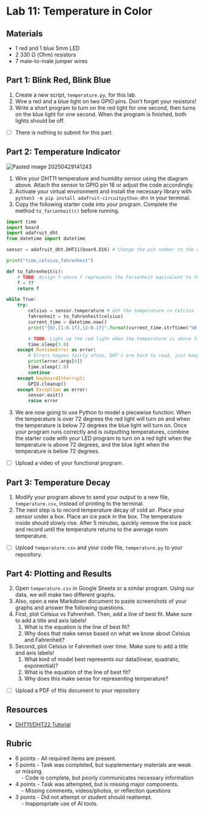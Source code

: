 
# Lab 11: Temperature in Color
## Materials

- 1 red and 1 blue 5mm LED
- 2 330 Ω (Ohm) resistors
- 7 male-to-male jumper wires

## Part 1: Blink Red, Blink Blue 

1. Create a new script, `temperature.py`, for this lab.
2. Wire a red and a blue light on two GPIO pins. Don't forget your resistors!
3. Write a short program to turn on the red light for one second, then turns on the blue light for one second. When the program is finished, both lights should be off.

- [ ] There is nothing to submit for this part.
## Part 2: Temperature Indicator
![Pasted image 20250429141243](https://github.com/user-attachments/assets/b2b90692-78a1-40ab-8965-13b179dc96a9)

1. Wire your DHT11 temperature and humidity sensor using the diagram above. Attach the sensor to GPIO pin 16 or adjust the code accordingly.
2. Activate your virtual environment and install the necessary library with `python3 -m pip install adafruit-circuitpython-dht` in your terminal. 
3. Copy the following starter code into your program. Complete the method `to_farienheit(c)` before running. 
```python
import time
import board
import adafruit_dht
from datetime import datetime

sensor = adafruit_dht.DHT11(board.D16) # Change the pin number to the data pin of your DHT11 

print("time,celsius,fahrenheit")

def to_fahrenheit(c):
    # TODO: Assign f where f represents the Farienheit equivalent to the input Celcius c
    f = ??
    return f 

while True:
    try:
        celsius = sensor.temperature # Get the temperature in Celcius from the sensor
        fahrenheit = to_fahrenheit(celsius)
        current_time = datetime.now()
        print("{0},{1:0.1f},{2:0.1f}".format(current_time.strftime("%H:%M:%S"), celsius, fahrenheit))

		# TODO: Light up the red light when the temperature is above 72, and blue when it is below 72.
		time.sleep(3.0)
    except RuntimeError as error:
        # Errors happen fairly often, DHT's are hard to read, just keep going
        print(error.args[0])
        time.sleep(2.0)
        continue
    except KeyboardInterrupt:
        GPIO.cleanup()
    except Exception as error:
        sensor.exit()
        raise error    
``` 
3. We are now going to use Python to model a piecewise function. When the temperature is over 72 degrees the red light will turn on and when the temperature is below 72 degrees the blue light will turn on. Once your program runs correctly and is outputting temperatures, combine the starter code with your LED program to turn on a red light when the temperature is above 72 degrees, and the blue light when the temperature is below 72 degrees.  

- [ ] Upload a video of your functional program.

## Part 3: Temperature Decay

1. Modify your program above to send your  output to a new file, `temperature.csv`, instead of printing to the terminal.
2. The next step is to record temperature decay of cold air. Place your sensor under a box. Place an ice pack in the box. The temperature inside should slowly rise. After 5 minutes, quickly remove the ice pack and record until the temperature returns to the average room temperature.

- [ ]  Upload `temperature.csv` and your code file, `temperature.py` to your repository.
## Part 4: Plotting and Results

2. Open `temperature.csv` in Google Sheets or a similar program. Using our data, we will make two different graphs.
3. Also, open a new Markdown document to paste screenshots of your graphs and answer the following questions.
4. First, plot Celsius vs Fahrenheit. Then, add a line of best fit. Make sure to add a title and axis labels!
	1. What is the equation is the line of best fit?
	2. Why does that make sense based on what we know about Celsius and Fahrenheit? 
5. Second, plot Celsius or Fahrenheit over time. Make sure to add a title and axis labels!
	1. What kind of model best represents our data(linear, quadratic, exponential)? 
	2. What is the equation of the line of best fit?
	3. Why does this make sense for representing temperature? 

- [ ] Upload a PDF of this document to your repository
## Resources

- [DHT11/DHT22 Tutorial](https://randomnerdtutorials.com/raspberry-pi-dht11-dht22-python/)
## Rubric 

- 6 points - All required items are present.    
- 5 points - Task was completed, but supplementary materials are weak or missing.    
    - Code is complete, but poorly communicates necessary information
- 4 points - Task was attempted, but is missing major components.    
    - Missing comments, videos/photos, or reflection questions  
- 3 points - Did not attempt or student should reattempt.  
    - Inappropriate use of AI tools.
